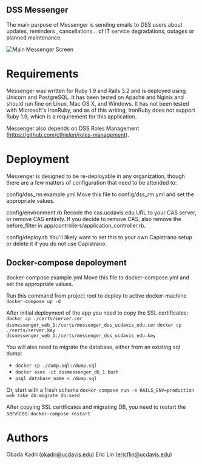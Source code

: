 ## DSS Messenger

The main purpose of Messenger is sending emails to DSS users about updates, reminders
, cancellations... of IT service degradations, outages or planned maintenance.

![Main Messenger Screen](app/assets/images/main_screen.png "Main Messenger Screen")

# Requirements

Messenger was written for Ruby 1.9 and Rails 3.2 and is deployed using Unicorn and PostgreSQL.
It has been tested on Apache and Nginix and should run fine on Linux, Mac OS X, and Windows.
It has not been tested with Microsoft's IronRuby, and as of this writing, IronRuby does not support Ruby 1.9, which is a requirement for this application.

Messenger also depends on DSS Roles Management (https://github.com/cthielen/roles-management).

# Deployment

Messenger is designed to be re-deployable in any organization, though there are a few matters of configuration that need to be attended to:

config/dss_rm.example.yml Move this file to config/dss_rm.yml and set the appropriate values.

config/environment.rb Recode the cas.ucdavis.edu URL to your CAS server, or remove CAS entirely. If you decide to remove CAS, also remove the before_filter in app/controllers/application_controller.rb.

config/deploy.rb You'll likely want to set this to your own Capistrano setup or delete it if you do not use Capistrano.

## Docker-compose depoloyment

docker-compose.example.yml Move this file to docker-compose.yml and set the appropriate values.

Run this command from project root to deploy to active docker-machine
`docker-compose up -d`

After initial deployment of the app you need to copy the SSL certificates:
`docker cp ./certs/server.cer dssmessenger_web_1:/certs/messenger_dss_ucdavis_edu.cer`
`docker cp ./certs/server.key dssmessenger_web_1:/certs/messenger_dss_ucdavis_edu.key`

You will also need to migrate the database, either from an existing sql dump:
- `docker cp ./dump.sql:/dump.sql`
- `docker exec -it dssmessenger_db_1 bash`
- `psql database_name < /dump.sql`

Or, start with a fresh schema
`docker-compose run -e RAILS_ENV=production web rake db:migrate db:seed`

After copying SSL certificates and migrating DB, you need to restart the services:
`docker-compose restart`

# Authors

Obada Kadri (okadri@ucdavis.edu)
Eric Lin (ericflin@ucdavis.edu)
